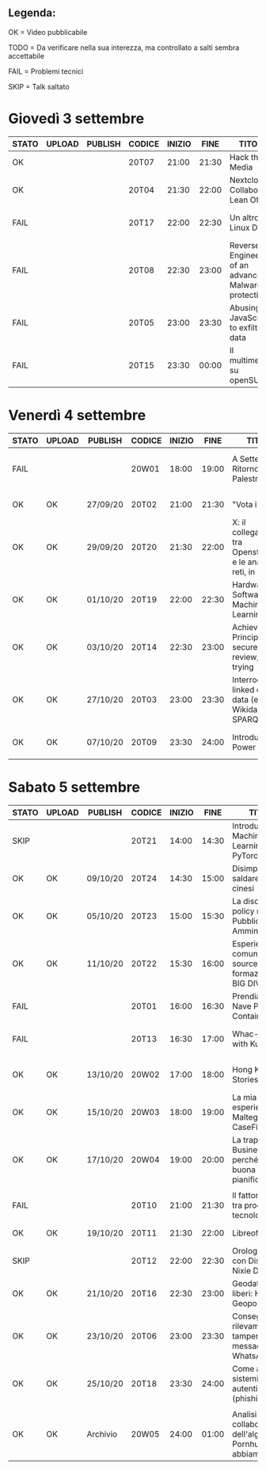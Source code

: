 ## Legenda:

OK = Video pubblicabile

TODO = Da verificare nella sua interezza, ma controllato a salti sembra accettabile

FAIL = Problemi tecnici

SKIP = Talk saltato

# Giovedì 3 settembre

| STATO | UPLOAD | PUBLISH  | CODICE | INIZIO | FINE  | TITOLO                                                               | RELATORE                            |
|-------|--------|----------|--------|--------|-------|----------------------------------------------------------------------|-------------------------------------|
| OK    |        |          | 20T07  | 21:00  | 21:30 | Hack the Media                                                       | Carola Frediani                     |
| OK    |        |          | 20T04  | 21:30  | 22:00 | Nextcloud, Collabora e Lean Office                                   | Francesco "cix" De Marchi           |
| FAIL  |        |          | 20T17  | 22:00  | 22:30 | Un altro Linux Day                                                   | Roberto "madbob" Guido              |
| FAIL  |        |          | 20T08  | 22:30  | 23:00 | Reverse Engineering of an advanced Malware protection                | Antonio "s4tan" Parata              |
| FAIL  |        |          | 20T05  | 23:00  | 23:30 | Abusing JavaScript to exfiltrate data                                | Luigi Gubello                       |
| FAIL  |        |          | 20T15  | 23:30  | 00:00 | Il multimediale su openSUSE                                          | Ivo "Ermejo" Grimaldi               |


# Venerdì 4 settembre

| STATO | UPLOAD | PUBLISH  | CODICE | INIZIO | FINE  | TITOLO                                                               | RELATORE                            |
|-------|--------|----------|--------|--------|-------|----------------------------------------------------------------------|-------------------------------------|
| FAIL  |        |          | 20W01  | 18:00  | 19:00 | A Settembre Ritorno in Palestra                                      | Alvise Giacomazzi e Luca Pellegrini |
|       |        |          |        |        |       |                                                                      |                                     |
| OK    | OK     | 27/09/20 | 20T02  | 21:00  | 21:30 | "Vota i dati"                                                        | Luca Corsato                        |
| OK    | OK     | 29/09/20 | 20T20  | 21:30  | 22:00 | X: il collegamento tra Openstreetmap e le analisi di reti, in Python | Fabio Lamanna                       |
| OK    | OK     | 01/10/20 | 20T19  | 22:00  | 22:30 | Hardware e Software per Machine Learning                             | Davide Caminati                     |
| OK    | OK     | 03/10/20 | 20T14  | 22:30  | 23:00 | Achieve Pareto Principle in secure code review, or die trying        | Sandro "guly" Zaccarini             |
| OK    | OK     | 27/10/20 | 20T03  | 23:00  | 23:30 | Interrogare i linked open data (e Wikidata) con SPARQL               | Lorenzo Losa                        |
| OK    | OK     | 07/10/20 | 20T09  | 23:30  | 24:00 | Introduzione a Power Analysis                                        | Federico "fox" Scrinzi              |


# Sabato 5 settembre

| STATO | UPLOAD | PUBLISH  | CODICE | INIZIO | FINE  | TITOLO                                                               | RELATORE                            |
|-------|--------|----------|--------|--------|-------|----------------------------------------------------------------------|-------------------------------------|
| SKIP  |        |          | 20T21  | 14:00  | 14:30 | Introduction to Machine Learning with PyTorch                        | Cesare Montresor                    |
| OK    | OK     | 09/10/20 | 20T24  | 14:30  | 15:00 | Disimpara a saldare grazie ai cinesi                                 | Mastro Gippo                        |
| OK    | OK     | 05/10/20 | 20T23  | 15:00  | 15:30 | La disclosure policy nella Pubblica Amministrazione                  | Umberto Rosini                      |
| OK    | OK     | 11/10/20 | 20T22  | 15:30  | 16:00 | Esperienze fra comunità open source e formazione in BIG DIVE         | Stefania Delprete                   |
| FAIL  |        |          | 20T01  | 16:00  | 16:30 | Prendiamo una Nave Porta Container                                   | Fabio "FVZ" Cazzin                  |
| FAIL  |        |          | 20T13  | 16:30  | 17:00 | Whac-A-Mole with Kubernetes                                          | Alessandro "jekil" Tanasi           |
|       |        |          |        |        |       |                                                                      |                                     |
| OK    | OK     | 13/10/20 | 20W02  | 17:00  | 18:00 | Hong Kong Stories                                                    | Giovanni "venetanji" Lion           |
| OK    | OK     | 15/10/20 | 20W03  | 18:00  | 19:00 | La mia esperienza con Maltego e CaseFile                             | Claudio "CoD" Canavese              |
| OK    | OK     | 17/10/20 | 20W04  | 19:00  | 20:00 | La trappola del Business Plan: perché una buona pianificazione...    | Stefano Schiavo                     |
|       |        |          |        |        |       |                                                                      |                                     |
| FAIL  |        |          | 20T10  | 21:00  | 21:30 | Il fattore umano tra procedure e tecnologie                          | Yvette "vodka" Agostini             |
| OK    | OK     | 19/10/20 | 20T11  | 21:30  | 22:00 | Libreoffice 7.0                                                      | Italo Vignoli                       |
| SKIP  |        |          | 20T12  | 22:00  | 22:30 | Orologi vintage con Display Nixie DIY                                | Lorenzo De Luca                     |
| OK    | OK     | 21/10/20 | 20T16  | 22:30  | 23:00 | Geodati (quasi) liberi: Hacking di Geoportali                        | Amedeo Fadini                       |
| OK    | OK     | 23/10/20 | 20T06  | 23:00  | 23:30 | Conseguenze e rilevamento del tampering sui messaggi WhatsApp        | Andrea Lazzarotto                   |
| OK    | OK     | 25/10/20 | 20T18  | 23:30  | 24:00 | Come aggirare i sistemi a doppia autenticazione (phishing-ng)        | Gianfranco Ciotti                   |
|       |        |          |        |        |       |                                                                      |                                     |
| OK    | OK     | Archivio | 20W05  | 24:00  | 01:00 | Analisi collaborativa dell'algoritmo di Pornhub, cosa abbiamo...     | vecna                               |
